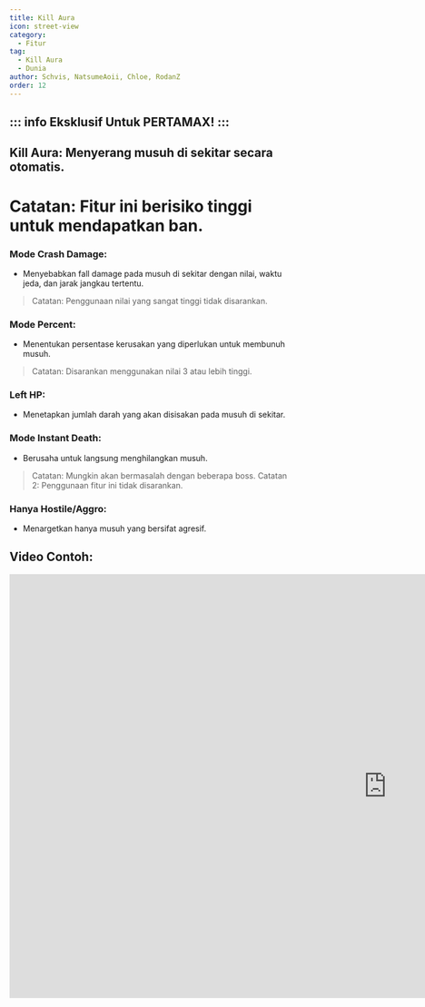 ```yaml
---
title: Kill Aura
icon: street-view
category:
  - Fitur
tag:
  - Kill Aura
  - Dunia
author: Schvis, NatsumeAoii, Chloe, RodanZ
order: 12
---
```

::: info Eksklusif Untuk PERTAMAX!
:::
---
## Kill Aura: Menyerang musuh di sekitar secara otomatis.
# Catatan: Fitur ini berisiko tinggi untuk mendapatkan ban.
### Mode Crash Damage:
- Menyebabkan fall damage pada musuh di sekitar dengan nilai, waktu jeda, dan jarak jangkau tertentu.
> Catatan: Penggunaan nilai yang sangat tinggi tidak disarankan.
### Mode Percent:
- Menentukan persentase kerusakan yang diperlukan untuk membunuh musuh.
> Catatan: Disarankan menggunakan nilai 3 atau lebih tinggi.
### Left HP:
- Menetapkan jumlah darah yang akan disisakan pada musuh di sekitar.
### Mode Instant Death:
- Berusaha untuk langsung menghilangkan musuh.
> Catatan: Mungkin akan bermasalah dengan beberapa boss.
> Catatan 2: Penggunaan fitur ini tidak disarankan.
### Hanya Hostile/Aggro:
- Menargetkan hanya musuh yang bersifat agresif.

## Video Contoh:

<div class="iframe-container"><iframe width="1328" height="747" src="https://www.youtube.com/embed/NiAh00VBy-w?list=PL5eI1Tb64p56g27qfYk7VuFTz4FK6YrKa" title="Korepi - Kill Aura" frameborder="0" allow="accelerometer; autoplay; clipboard-write; encrypted-media; gyroscope; picture-in-picture; web-share" referrerpolicy="strict-origin-when-cross-origin" allowfullscreen></iframe></div>